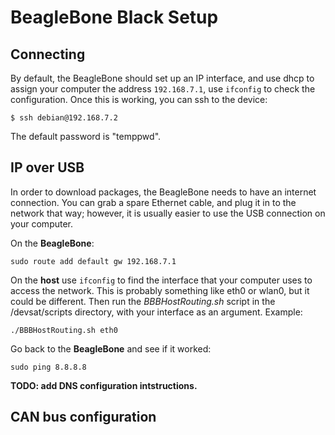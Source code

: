 # BeagleBone Black Setup

## Connecting

By default, the BeagleBone should set up an IP interface, and use dhcp to assign your computer the address ```192.168.7.1```, use ```ifconfig``` to check the configuration. Once this is working, you can ssh to the device:

```
$ ssh debian@192.168.7.2
```

The default password is "temppwd".


## IP over USB

In order to download packages, the BeagleBone needs to have an internet connection. You can grab a spare Ethernet cable, and plug it in to the network that way; however, it is usually easier to use the USB connection on your computer.

On the **BeagleBone**:

```
sudo route add default gw 192.168.7.1
```

On the **host** use ```ifconfig``` to find the interface that your computer uses to access the network. This is probably something like eth0 or wlan0, but it could be different. Then run the *BBBHostRouting.sh* script in the /devsat/scripts directory, with your interface as an argument. Example:

```
./BBBHostRouting.sh eth0
```

Go back to the **BeagleBone** and see if it worked:

```
sudo ping 8.8.8.8
```

**TODO: add DNS configuration intstructions.**

## CAN bus configuration
